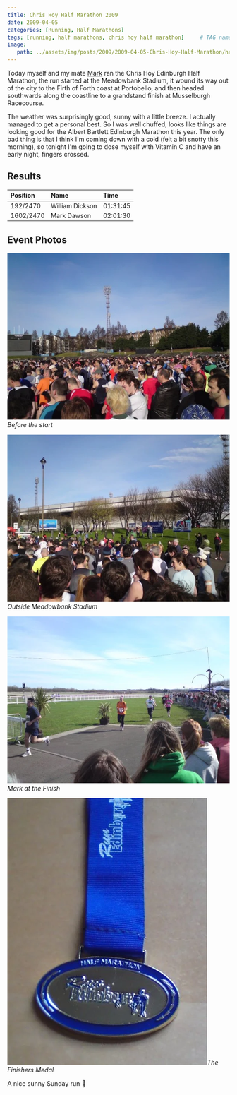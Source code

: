 ```yaml
---
title: Chris Hoy Half Marathon 2009
date: 2009-04-05
categories: [Running, Half Marathons]
tags: [running, half marathons, chris hoy half marathon]     # TAG names should always be lowercase
image:
   path: ../assets/img/posts/2009/2009-04-05-Chris-Hoy-Half-Marathon/header.webp
---
```


Today myself and my mate [Mark](https://www.dawsoncreative.co.uk/) ran the Chris Hoy Edinburgh Half Marathon, the run started at the Meadowbank Stadium, it wound its way out of the city to the Firth of Forth coast at Portobello, and then headed southwards along the coastline to a grandstand finish at Musselburgh Racecourse.

The weather was surprisingly good, sunny with a little breeze. I actually managed to get a personal best. So I was well chuffed, looks like things are looking good for the Albert Bartlett Edinburgh Marathon this year. The only bad thing is that I think I'm coming down with a cold (felt a bit snotty this morning), so tonight I'm going to dose myself with Vitamin C and have an early night, fingers crossed.

## Results

| Position   | Name             | Time     |
| :--------- | :--------------- | :------- |
| 192/2470   | William Dickson  | 01:31:45 |
| 1602/2470  | Mark Dawson      | 02:01:30 |

## Event Photos

![Before the start](../assets/img/posts/2009/2009-04-05-Chris-Hoy-Half-Marathon/Before_the_start1.webp)_Before the start_

![Outside Meadowbank Stadium](../assets/img/posts/2009/2009-04-05-Chris-Hoy-Half-Marathon/Outside_the_start.webp)_Outside Meadowbank Stadium_

![Mark at the finish](../assets/img/posts/2009/2009-04-05-Chris-Hoy-Half-Marathon/Mark_at_the_finish.webp)_Mark at the Finish_

![Finishing Medal](../assets/img/posts/2009/2009-04-05-Chris-Hoy-Half-Marathon/Medal.webp)_The Finishers Medal_

A nice sunny Sunday run 🙂
